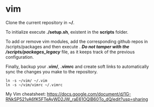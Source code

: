 vim
===

Clone the current repository in **~/**.

To initialize execute **./setup.sh**, existent in the **scripts** folder.

To add or remove vim modules, add the corresponding github repos in /scripts/packages and then execute . 
***Do not tamper with the /scripts/packages_legacy*** file, as it keeps track of the previous configuration.

Finally, backup your **.vim/**, **.vimrc** and create soft links to automatically sync the changes you make to the repository.

```
ln -s ~/vim/ ~/.vim
ln -s ~/vim/vimrc ~/.vimrc
```

My Vim cheatsheet: https://docs.google.com/document/d/1G-RNkSP521vA6fK5FTeAyWD2JW_raE61OQlB60To_dQ/edit?usp=sharing
